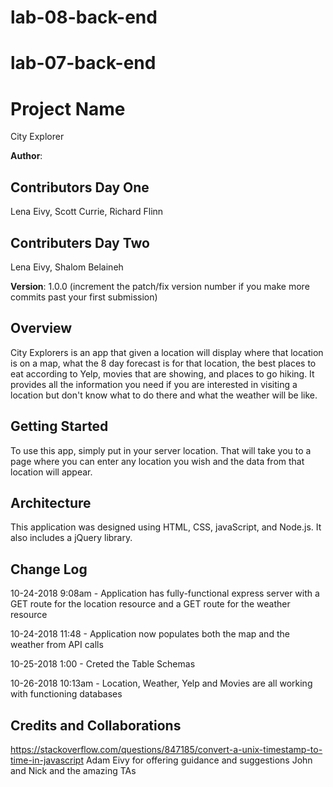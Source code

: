 # lab-08-back-end

# lab-07-back-end


# Project Name
City Explorer

**Author**: 
## Contributors Day One
Lena Eivy, Scott Currie, Richard Flinn

## Contributers Day Two
Lena Eivy, Shalom Belaineh

**Version**: 1.0.0 (increment the patch/fix version number if you make more commits past your first submission)

## Overview
City Explorers is an app that given a location will display where that location is on a map, what the 8 day forecast is for that location, the best places to eat according to Yelp, movies that are showing, and places to go hiking. It provides all the information you need if you are interested in visiting a location but don't know what to do there and what the weather will be like.

## Getting Started
To use this app, simply put in your server location. That will take you to a page where you can enter any location you wish and the data from that location will appear.

## Architecture
This application was designed using HTML, CSS, javaScript, and Node.js. It also includes a jQuery library.

## Change Log
10-24-2018 9:08am - Application has fully-functional express server with a GET route for the location resource and a GET route for the weather resource

10-24-2018 11:48 - Application now populates both the map and the weather from API calls

10-25-2018 1:00 - Creted the Table Schemas

10-26-2018 10:13am - Location, Weather, Yelp and Movies are all working with functioning databases

## Credits and Collaborations
https://stackoverflow.com/questions/847185/convert-a-unix-timestamp-to-time-in-javascript
Adam Eivy for offering guidance and suggestions
John and Nick and the amazing TAs